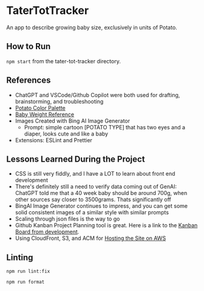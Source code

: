 # TaterTotTracker

An app to describe growing baby size, exclusively in units of Potato.

## How to Run

`npm start` from the tater-tot-tracker directory.


## References

* ChatGPT and VSCode/Github Copilot were both used for drafting, brainstorming, and troubleshooting
* [Potato Color Palette](https://www.color-hex.com/color-palette/27154)
* [Baby Weight Reference](https://www.mdrcindia.com/blog/detail/fetal-growth-chart-week-by-week-size-and-weight-of-the-fetus)
* Images Created with Bing AI Image Generator
  * Prompt: simple cartoon [POTATO TYPE] that has two eyes and a diaper, looks cute and like a baby
* Extensions: ESLint and Prettier

## Lessons Learned During the Project

* CSS is still very fiddly, and I have a LOT to learn about front end development
* There's definitely still a need to verify data coming out of GenAI: ChatGPT told me that a 40 week baby should be around 700g, when other sources say closer to 3500grams. Thats significantly off
* BingAI Image Generator continues to impress, and you can get some solid consistent images of a similar style with similar prompts
* Scaling through json files is the way to go
* Github Kanban Project Planning tool is great. Here is a link to the [Kanban Board from development](https://github.com/users/edjineer/projects/1/views/1).
* Using CloudFront, S3, and ACM for [Hosting the Site on AWS](https://www.youtube.com/watch?v=YEIuuVKIy8U)

## Linting

`npm run lint:fix`

`npm run format`
